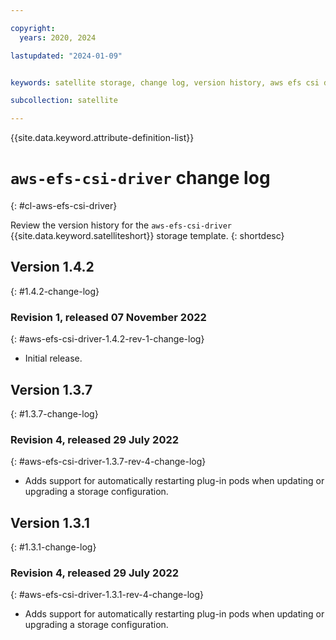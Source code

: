 ```yaml
---

copyright:
  years: 2020, 2024

lastupdated: "2024-01-09"


keywords: satellite storage, change log, version history, aws efs csi driver

subcollection: satellite

---
```


{{site.data.keyword.attribute-definition-list}}

# `aws-efs-csi-driver` change log
{: #cl-aws-efs-csi-driver}

Review the version history for the `aws-efs-csi-driver` {{site.data.keyword.satelliteshort}} storage template.
{: shortdesc}

## Version 1.4.2
{: #1.4.2-change-log}


### Revision 1, released 07 November 2022
{: #aws-efs-csi-driver-1.4.2-rev-1-change-log}


- Initial release.


## Version 1.3.7
{: #1.3.7-change-log}


### Revision 4, released 29 July 2022
{: #aws-efs-csi-driver-1.3.7-rev-4-change-log}


- Adds support for automatically restarting plug-in pods when updating or upgrading a storage configuration.


## Version 1.3.1
{: #1.3.1-change-log}


### Revision 4, released 29 July 2022
{: #aws-efs-csi-driver-1.3.1-rev-4-change-log}


- Adds support for automatically restarting plug-in pods when updating or upgrading a storage configuration.


